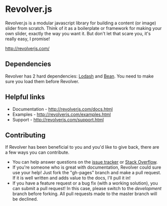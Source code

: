 # Revolver.js

Revolver.js is a modular javascript library for building a content (or image) slider from scratch. Think of it as a boilerplate or framework for making your own slider, exactly the way you want it. But don't let that scare you, it's really easy, I promise!

http://revolverjs.com/

## Dependencies

Revolver has 2 hard dependencies: [Lodash](http://lodash.com/) and [Bean](https://github.com/fat/bean). You need to make sure you load them before Revolver.

## Helpful links

* Documentation - http://revolverjs.com/docs.html
* Examples - http://revolverjs.com/examples.html
* Support - http://revolverjs.com/support.html

## Contributing

If Revolver has been beneficial to you and you'd like to give back, there are a few ways you can contribute.

* You can help answer questions on the [issue tracker](https://github.com/johnnyfreeman/revolver/issues) or [Stack Overflow](http://stackoverflow.com/questions/tagged/revolverjs).
* If you're someone who is great with documentation, Revolver could sure use your help! Just fork the "gh-pages" branch and make a pull request. If it is well written and adds value to the docs, I'll pull it in!
* If you have a feature request or a bug fix (with a working solution), you can submit a pull request! In this case, please switch to the *development* branch before forking. All pull requests made to the master branch will be declined.
